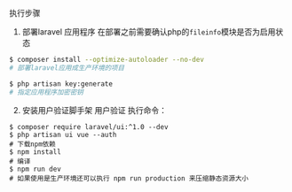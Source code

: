 执行步骤

1. 部署laravel 应用程序
在部署之前需要确认php的`fileinfo`模块是否为启用状态
```bash
$ composer install --optimize-autoloader --no-dev
# 部署laravel应用成生产环境的项目

$ php artisan key:generate
# 指定应用程序加密密钥
```  
2. 安装用户验证脚手架
用户验证
执行命令：
```
$ composer require laravel/ui:^1.0 --dev
$ php artisan ui vue --auth
# 下载npm依赖
$ npm install
# 编译
$ npm run dev
# 如果使用是生产环境还可以执行 npm run production 来压缩静态资源大小
```
